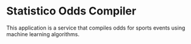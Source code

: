 # Statistico Odds Compiler

This application is a service that compiles odds for sports events using machine learning
algorithms.